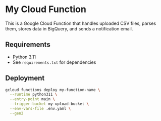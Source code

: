 # My Cloud Function

This is a Google Cloud Function that handles uploaded CSV files,
parses them, stores data in BigQuery, and sends a notification email.

## Requirements
- Python 3.11
- See `requirements.txt` for dependencies

## Deployment
```bash
gcloud functions deploy my-function-name \
  --runtime python311 \
  --entry-point main \
  --trigger-bucket my-upload-bucket \
  --env-vars-file .env.yaml \
  --gen2
